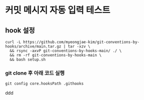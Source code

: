 # 커밋 메시지 자동 입력 테스트

## hook 설정

```
curl -L https://github.com/myeongjae-kim/git-conventions-by-hooks/archive/main.tar.gz | tar -xzv \
  && rsync -axvP git-conventions-by-hooks-main/ ./ \
  && rm -rf git-conventions-by-hooks-main \
  && bash setup.sh
```

### git clone 후 아래 코드 실행

```
git config core.hooksPath .githooks
```


ddd

